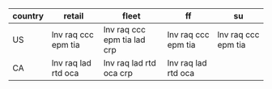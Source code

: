 |country|retail|fleet|ff|su|
|-|-|-|-|-|
| US      | lnv raq ccc epm tia | lnv raq ccc epm tia lad crp | lnv raq ccc epm tia | lnv raq ccc epm tia |
| CA      | lnv raq lad rtd oca | lnv raq lad rtd oca crp     | lnv raq lad rtd oca |                     |

